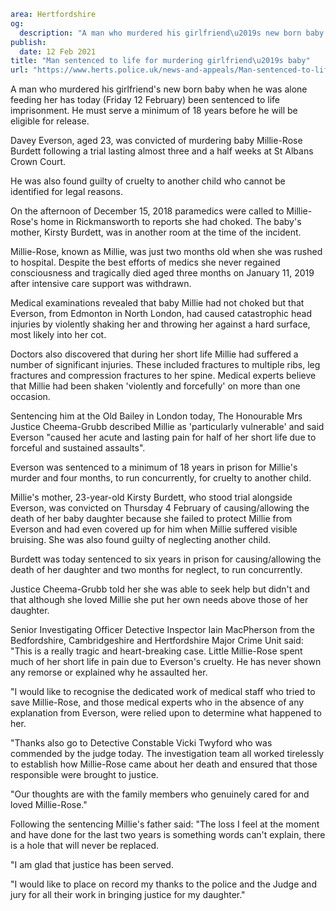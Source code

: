 ```yaml
area: Hertfordshire
og:
  description: "A man who murdered his girlfriend\u2019s new born baby when he was alone feeding her has today (Friday 12 February) been sentenced to life imprisonment. He must serve a minimum of 18 years before he will be eligible for release."
publish:
  date: 12 Feb 2021
title: "Man sentenced to life for murdering girlfriend\u2019s baby"
url: "https://www.herts.police.uk/news-and-appeals/Man-sentenced-to-life-for-murdering-girlfriend\u2019s-baby-1190"
```

A man who murdered his girlfriend's new born baby when he was alone feeding her has today (Friday 12 February) been sentenced to life imprisonment. He must serve a minimum of 18 years before he will be eligible for release.

Davey Everson, aged 23, was convicted of murdering baby Millie-Rose Burdett following a trial lasting almost three and a half weeks at St Albans Crown Court.

He was also found guilty of cruelty to another child who cannot be identified for legal reasons.

On the afternoon of December 15, 2018 paramedics were called to Millie-Rose's home in Rickmansworth to reports she had choked. The baby's mother, Kirsty Burdett, was in another room at the time of the incident.

Millie-Rose, known as Millie, was just two months old when she was rushed to hospital. Despite the best efforts of medics she never regained consciousness and tragically died aged three months on January 11, 2019 after intensive care support was withdrawn.

Medical examinations revealed that baby Millie had not choked but that Everson, from Edmonton in North London, had caused catastrophic head injuries by violently shaking her and throwing her against a hard surface, most likely into her cot.

Doctors also discovered that during her short life Millie had suffered a number of significant injuries. These included fractures to multiple ribs, leg fractures and compression fractures to her spine. Medical experts believe that Millie had been shaken 'violently and forcefully' on more than one occasion.

Sentencing him at the Old Bailey in London today, The Honourable Mrs Justice Cheema-Grubb described Millie as 'particularly vulnerable' and said Everson "caused her acute and lasting pain for half of her short life due to forceful and sustained assaults".

Everson was sentenced to a minimum of 18 years in prison for Millie's murder and four months, to run concurrently, for cruelty to another child.

Millie's mother, 23-year-old Kirsty Burdett, who stood trial alongside Everson, was convicted on Thursday 4 February of causing/allowing the death of her baby daughter because she failed to protect Millie from Everson and had even covered up for him when Millie suffered visible bruising. She was also found guilty of neglecting another child.

Burdett was today sentenced to six years in prison for causing/allowing the death of her daughter and two months for neglect, to run concurrently.

Justice Cheema-Grubb told her she was able to seek help but didn't and that although she loved Millie she put her own needs above those of her daughter.

Senior Investigating Officer Detective Inspector Iain MacPherson from the Bedfordshire, Cambridgeshire and Hertfordshire Major Crime Unit said: "This is a really tragic and heart-breaking case. Little Millie-Rose spent much of her short life in pain due to Everson's cruelty. He has never shown any remorse or explained why he assaulted her.

"I would like to recognise the dedicated work of medical staff who tried to save Millie-Rose, and those medical experts who in the absence of any explanation from Everson, were relied upon to determine what happened to her.

"Thanks also go to Detective Constable Vicki Twyford who was commended by the judge today. The investigation team all worked tirelessly to establish how Millie-Rose came about her death and ensured that those responsible were brought to justice.

"Our thoughts are with the family members who genuinely cared for and loved Millie-Rose."

Following the sentencing Millie's father said: "The loss I feel at the moment and have done for the last two years is something words can't explain, there is a hole that will never be replaced.

"I am glad that justice has been served.

"I would like to place on record my thanks to the police and the Judge and jury for all their work in bringing justice for my daughter."
